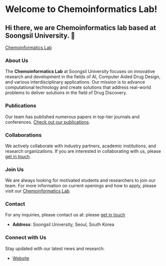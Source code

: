 # Welcome to Chemoinformatics Lab!

## Hi there, we are Chemoinformatics lab based at Soongsil University. 👋

[Chemoinformatics Lab](https://aicadd.ssu.ac.kr/)

### About Us
The **Chemoinformatics Lab** at Soongsil University focuses on innovative research and development in the fields of AI, Computer Aided Drug Design, and various interdisciplinary applications. Our mission is to advance computational technology and create solutions that address real-world problems to deliver solutions in the field of Drug Discovery.


### Publications
Our team has published numerous papers in top-tier journals and conferences. [Check out our publications](https://aicadd.ssu.ac.kr/publications).


### Collaborations
We actively collaborate with industry partners, academic institutions, and research organizations. If you are interested in collaborating with us, please [get in touch](mailto:chokh@ssu.ac.kr).

### Join Us
We are always looking for motivated students and researchers to join our team. For more information on current openings and how to apply, please visit our [Chemoinformatics Lab](https://aicadd.ssu.ac.kr/).

### Contact
For any inquiries, please contact us at:
please [get in touch](mailto:chokh@ssu.ac.kr)
- **Address**: Soongsil University, Seoul, South Korea

### Connect with Us
Stay updated with our latest news and research:
- [Website](https://aicadd.ssu.ac.kr)

